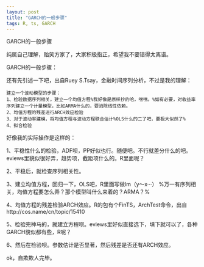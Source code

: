 ```yaml
---
layout: post
title: "GARCH的一般步骤"
tags: R, ts, GARCH
---
```


GARCH的一般步骤

纯属自己理解，贻笑方家了，大家积极指正，希望我不要错得太离谱。

GARCH的一般步骤：

还有先引述一下吧，出自Ruey S.Tsay，金融时间序列分析，不过是我的理解：

    建立一个波动模型的步骤：
    1、检验数据序列相关，建立一个均值方程%我好像是原样抄的哈，嘿嘿。%如有必要，对收益率序列建立一个计量模型，比如ARMA什么的，要消除线性依赖。
    2、均值方程的残差进行ARCH效应检验
    3、对于波动率建模，将均值方程与波动方程联合估计%OLS什么的二了吧，要极大似然了%
    4、拟合检验

好像我的实际操作是这样的：

1、平稳性什么的检验，ADF呗，PP好似也行。随便吧。不行就差分什么的吧。eviews里貌似很好弄，趋势项，截距项什么的。R里面呢？

2、平稳后，就检查序列相关性。

3、建立均值方程，回归一下，OLS吧，R里面写做lm（y～x···） %万一有序列相关，均值方程要怎么弄？那个模型叫什么来着的？ARMA？%

4、均值方程的残差检验ARCH效应。R的包有个FinTS，ArchTest命令，出自http://cos.name/cn/topic/15410

5、检验完神马的，就建立方程呗。eviews里好似直接选下，填下就可以了，各种GARCH貌似都有些，R呢？

6、然后在检验呗。参数估计是否显著，然后残差是否还有ARCH效应。

ok，自欺欺人完毕。
